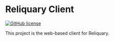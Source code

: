 # Reliquary Client

[![GitHub license](https://img.shields.io/badge/license-MIT-blue.svg)](https://github.com/reliquaryhq/client/blob/master/LICENSE)

This project is the web-based client for Reliquary.

